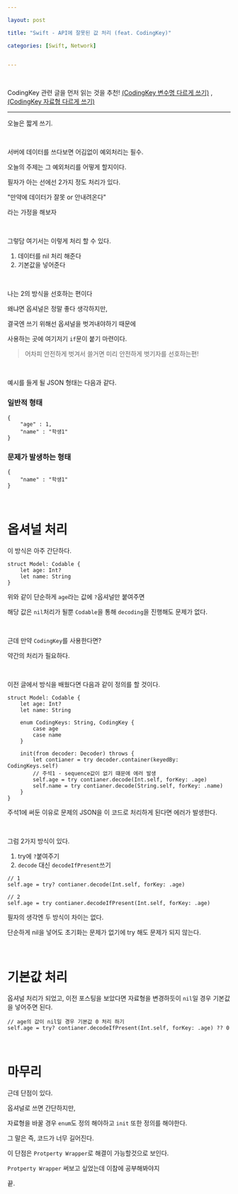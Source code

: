 ```yaml
---

layout: post

title: "Swift - API에 잘못된 값 처리 (feat. CodingKey)"

categories: [Swift, Network]


---
```


<br>

CodingKey 관련 글을 먼저 읽는 것을 추천!
[(CodingKey 변수명 다르게 쓰기)](https://jiseobkim.github.io/swift/network/2021/05/19/swift-CodingKey-API와-다른-변수명-쓰기.html) , [(CodingKey 자료형 다르게 쓰기)](https://jiseobkim.github.io/swift/network/2021/05/19/swift-CodingKey-API와-다른-변수명-쓰기.html)

---

오늘은 짧게 쓰기.

<br>

서버에 데이터를 쓰다보면 어김없이 예외처리는 필수.

오늘의 주제는 그 예외처리를 어떻게 할지이다.

필자가 아는 선에선 2가지 정도 처리가 있다.

"만약에 데이터가 잘못 or 안내려온다" 

라는 가정을 해보자

<br>

그렇담 여기서는 이렇게 처리 할 수 있다.

1. 데이터를 nil 처리 해준다
2. 기본값을 넣어준다

<br>

나는 2의 방식을 선호하는 편이다

왜냐면 옵셔널은 정말 좋다 생각하지만, 

결국엔 쓰기 위해선 옵셔널을 벗겨내야하기 때문에

사용하는 곳에 여기저기 `if`문이 붙기 마련이다.

> 어차피 안전하게 벗겨서 쓸거면 미리 안전하게 벗기자를 선호하는편!

<br>


예시를 들게 될 JSON 형태는 다음과 같다.


### 일반적 형태
```
{
    "age" : 1,
    "name" : "학생1"
}

```

### 문제가 발생하는 형태
```
{
    "name" : "학생1"
}

```

<br>

# 옵셔널 처리

이 방식은 아주 간단하다.

```
struct Model: Codable {
    let age: Int?
    let name: String
}
```

위와 같이 단순하게 `age`라는 값에 `?`옵셔널만 붙여주면 

해당 값은 `nil`처리가 될뿐 `Codable`을 통해 `decoding`을 진행해도 문제가 없다.

<br>

근데 만약 `CodingKey`를 사용한다면?

약간의 처리가 필요하다.

<br>

이전 글에서 방식을 배웠다면 다음과 같이 정의를 할 것이다.

```
struct Model: Codable {
    let age: Int?
    let name: String
    
    enum CodingKeys: String, CodingKey {
        case age
        case name
    }
    
    init(from decoder: Decoder) throws {
        let contianer = try decoder.container(keyedBy: CodingKeys.self)
        // 주석1 - sequence값이 없기 떄문에 에러 발생
        self.age = try contianer.decode(Int.self, forKey: .age)
        self.name = try contianer.decode(String.self, forKey: .name)
    }
}
```


주석1에 써둔 이유로 문제의 JSON을 이 코드로 처리하게 된다면 에러가 발생한다.

<br>

그럼 2가지 방식이 있다.

1. try에 `?`붙여주기
2. `decode` 대신 `decodeIfPresent`쓰기

```
// 1
self.age = try? contianer.decode(Int.self, forKey: .age)

// 2
self.age = try contianer.decodeIfPresent(Int.self, forKey: .age)
```

필자의 생각엔 두 방식이 차이는 없다.

단순하게 nil을 넣어도 초기화는 문제가 없기에 try 해도 문제가 되지 않는다.

<br>

# 기본값 처리

옵셔널 처리가 되었고, 이전 포스팅을 보았다면 자료형을 변경하듯이 `nil`일 경우 기본값을 넣어주면 된다.


```
// age의 값이 nil일 경우 기본값 0 처리 하기
self.age = try? contianer.decodeIfPresent(Int.self, forKey: .age) ?? 0
```

<br>

# 마무리

근데 단점이 있다.

옵셔널로 쓰면 간단하지만,

자료형을 바꿀 경우 `enum`도 정의 해야하고 `init` 또한 정의를 해야한다.

그 말은 즉, 코드가 너무 길어진다.

이 단점은 `Protperty Wrapper`로 해결이 가능할것으로 보인다.

`Protperty Wrapper` 써보고 싶었는데 이참에 공부해봐야지

끝.

